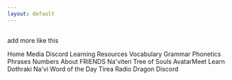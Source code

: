 ```yaml
---
layout: default
---
```


## 
add more like this 

Home
Media
Discord
Learning Resources
Vocabulary
Grammar
Phonetics
Phrases
Numbers
About
FRIENDS
Na'viteri
Tree of Souls
AvatarMeet
Learn Dothraki
Na'vi Word of the Day
Tirea Radio
Dragon Discord
